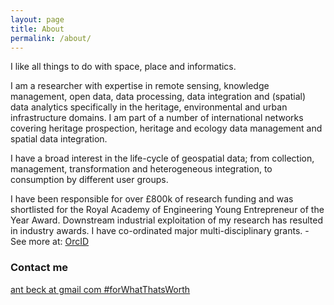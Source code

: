 ```yaml
---
layout: page
title: About
permalink: /about/
---
```


I like all things to do with space, place and informatics. 

I am a researcher with expertise in remote sensing, knowledge management, open data, data processing, data integration and (spatial) data analytics specifically in the heritage, environmental and urban infrastructure domains. I am part of a number of international networks covering heritage prospection, heritage and ecology data management and spatial data integration. 

I have a broad interest in the life-cycle of geospatial data; from collection, management, transformation and heterogeneous integration, to consumption by different user groups. 

I have been responsible for over £800k of research funding and was shortlisted for the Royal Academy of Engineering Young Entrepreneur of the Year Award. Downstream industrial exploitation of my research has resulted in industry awards. I have co-ordinated major multi-disciplinary grants. - See more at: [OrcID](http://orcid.org/0000-0002-2991-811X#sthash.kQwXC4CD.dpuf)



### Contact me

[ant beck at gmail com #forWhatThatsWorth](mailto:ant.beck@gmail.com)
